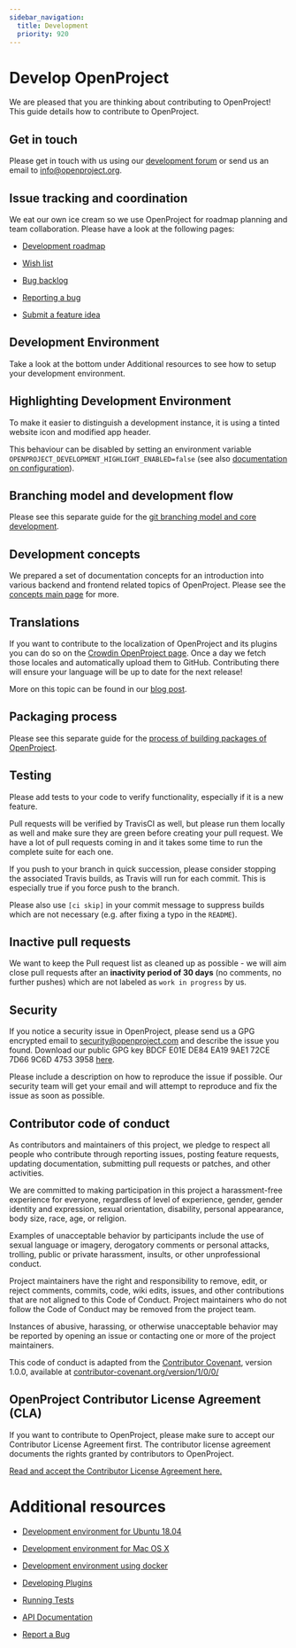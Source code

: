 ```yaml
---
sidebar_navigation:
  title: Development
  priority: 920
---
```


# Develop OpenProject

We are pleased that you are thinking about contributing to OpenProject! This guide details how to contribute to OpenProject.

## Get in touch

Please get in touch with us using our [development forum](https://community.openproject.org/projects/openproject/forums/7) or send us an email to info@openproject.org.



## Issue tracking and coordination

We eat our own ice cream so we use OpenProject for roadmap planning and team collaboration. Please have a look at the following pages:

- [Development roadmap](https://community.openproject.org/projects/openproject/roadmap)

- [Wish list](https://community.openproject.org/projects/openproject/work_packages?query_id=180)

- [Bug backlog](https://community.openproject.org/projects/openproject/work_packages?query_id=491)

- [Reporting a bug](report-a-bug)

- [Submit a feature idea](submit-feature-idea)



## Development Environment

Take a look at the bottom under Additional resources to see how to setup your development environment.



## Highlighting Development Environment

To make it easier to distinguish a development instance, it is using a tinted website icon and modified app header.

This behaviour can be disabled by setting an environment variable `OPENPROJECT_DEVELOPMENT_HIGHLIGHT_ENABLED=false` (see also [documentation on configuration](../installation-and-operations/configuration/)).



## Branching model and development flow

Please see this separate guide for the [git branching model and core development](git-workflow/).



## Development concepts

We prepared a set of documentation concepts for an introduction into various backend and frontend related topics of OpenProject. Please see the [concepts main page](concepts/) for more.



## Translations

If you want to contribute to the localization of OpenProject and its plugins you can do so on the [Crowdin OpenProject page](https://crowdin.com/project/openproject). Once a day we fetch those locales and automatically upload them to GitHub. Contributing there will ensure your language will be up to date for the next release!

More on this topic can be found in our [blog post](https://www.openproject.org/blog/help-translate-openproject-into-your-language/).

## Packaging process

Please see this separate guide for the [process of building packages of OpenProject](packaging/).

## Testing

Please add tests to your code to verify functionality, especially if it is a new feature.

Pull requests will be verified by TravisCI as well, but please run them locally as well and make sure they are green before creating your pull request. We have a lot of pull requests coming in and it takes some time to run the complete suite for each one.

If you push to your branch in quick succession, please consider stopping the associated Travis builds, as Travis will run for each commit. This is especially true if you force push to the branch.

Please also use `[ci skip]` in your commit message to suppress builds which are not necessary (e.g. after fixing a typo in the `README`).

## Inactive pull requests

We want to keep the Pull request list as cleaned up as possible - we will aim close pull requests after an **inactivity period of 30 days** (no comments, no further pushes) which are not labeled as `work in progress` by us.

## Security

If you notice a security issue in OpenProject, please send us a GPG encrypted email to security@openproject.com and describe the issue you found. Download our public GPG key BDCF E01E DE84 EA19 9AE1 72CE 7D66 9C6D 4753 3958 [here](https://keys.openpgp.org/vks/v1/by-fingerprint/BDCFE01EDE84EA199AE172CE7D669C6D47533958).

Please include a description on how to reproduce the issue if possible. Our security team will get your email and will attempt to reproduce and fix the issue as soon as possible.

## Contributor code of conduct

As contributors and maintainers of this project, we pledge to respect all people who contribute through reporting issues, posting feature requests, updating documentation, submitting pull requests or patches, and other activities.

We are committed to making participation in this project a harassment-free experience for everyone, regardless of level of experience, gender, gender identity and expression, sexual orientation, disability, personal appearance, body size, race, age, or religion.

Examples of unacceptable behavior by participants include the use of sexual language or imagery, derogatory comments or personal attacks, trolling, public or private harassment, insults, or other unprofessional conduct.

Project maintainers have the right and responsibility to remove, edit, or reject comments, commits, code, wiki edits, issues, and other contributions that are not aligned to this Code of Conduct. Project maintainers who do not follow the Code of Conduct may be removed from the project team.

Instances of abusive, harassing, or otherwise unacceptable behavior may be reported by opening an issue or contacting one or more of the project maintainers.

This code of conduct is adapted from the [Contributor Covenant](https://www.contributor-covenant.org/), version 1.0.0, available at [contributor-covenant.org/version/1/0/0/](https://www.contributor-covenant.org/version/1/0/0/)



## OpenProject Contributor License Agreement (CLA)

If you want to contribute to OpenProject, please make sure to accept our Contributor License Agreement first. The contributor license agreement documents the rights granted by contributors to OpenProject.

[Read and accept the Contributor License Agreement here.](https://www.openproject.org/legal/contributor-license-agreement/)

# Additional resources


* [Development environment for Ubuntu 18.04](development-environment-ubuntu)
* [Development environment for Mac OS X](development-environment-osx)
* [Development environment using docker](development-environment-docker)

* [Developing Plugins](create-openproject-plugin)
* [Running Tests](running-tests)
* [API Documentation](../api)
* [Report a Bug](report-a-bug)
